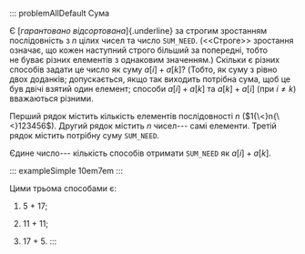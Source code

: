 ::: problemAllDefault
Сума

Є [*гарантовано відсортована*]{.underline} за строгим зростанням
послідовність з $n$ цілих чисел та число `SUM_NEED`. (\<\<Строге\>\>
зростання означає, що кожен наступний строго більший за попередні, тобто
не буває різних елементів з однаковим значенням.) Скільки є різних
способів задати це число як суму ${a[i]+a[k]}$? (Тобто, як суму з рівно
двох доданків; допускається, якщо так виходить потрібна сума, щоб це був
двічі взятий один елемент; способи ${a[i]+a[k]}$ та ${a[k]+a[i]}$ (при
$i{\neq}k$) вважаються різними.

Перший рядок містить кількість елементів послідовності $n$
($1{\<}n{\<}123456$). Другий рядок містить $n$ чисел--- самі елементи.
Третій рядок містить потрібну суму `SUM_NEED`.

Єдине число--- кількість способів отримати `SUM_NEED` як $a[i]+a[k]$.

::: exampleSimple
10em7em
:::

Цими трьома способами є:

1.  5 + 17;

2.  11 + 11;

3.  17 + 5.
:::

